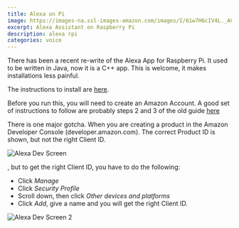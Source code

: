 ```yaml
---
title: Alexa on Pi
image: https://images-na.ssl-images-amazon.com/images/I/61w7H6cIV4L._AC_SR201,266_.jpg
excerpt: Alexa Assistant on Raspberry Pi
description: alexa rpi
categories: voice
---
```

There has been a recent re-write of the Alexa App for Raspberry Pi. It used to be written in Java, now it is a C++ app. This is welcome, 
it makes installations less painful.

The instructions to install are [here](https://github.com/alexa/avs-device-sdk/wiki/Raspberry-Pi-Quick-Start-Guide-with-Script).

Before you run this, you will need to create an Amazon Account. A good set of instructions to follow are probably steps 2 and 3 of the old guide [here](https://github.com/alexa/alexa-avs-sample-app/wiki/Raspberry-Pi)

There is one major gotcha. When you are creating a product in the Amazon Developer Console (developer.amazon.com). The correct Product ID is 
shown, but not the right Client ID.

![Alexa Dev Screen](https://github.com/raspberrypisig/raspberrypisig.github.io/raw/master/assets/images/alexa1.jpg)

, but to get the right Client ID, you have to do the following:

- Click *Manage*
- Click *Security Profile*
- Scroll down, then click *Other devices and platforms*
- Click *Add*, give a name and you will get the right Client ID.

![Alexa Dev Screen 2](https://github.com/raspberrypisig/raspberrypisig.github.io/raw/master/assets/images/alexa2.jpg)
